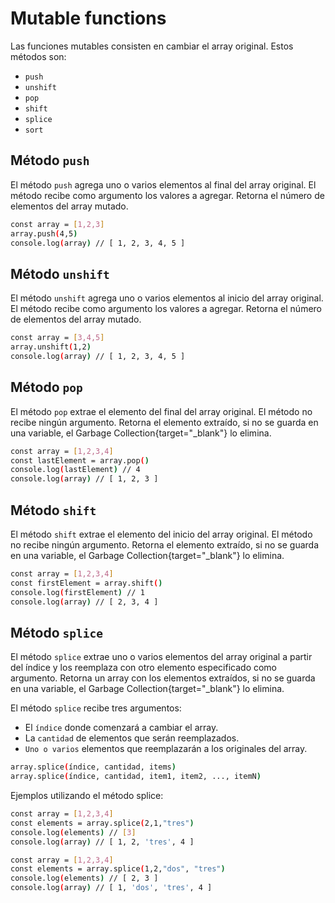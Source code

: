 # Mutable functions

Las funciones mutables consisten en cambiar el array original. Estos métodos son:

* `push`
* `unshift`
* `pop`
* `shift`
* `splice`
* `sort`

## Método `push`

El método `push` agrega uno o varios elementos al final del array original. El método recibe como argumento los valores a agregar. Retorna el número de elementos del array mutado.

``` bash
const array = [1,2,3]
array.push(4,5)
console.log(array) // [ 1, 2, 3, 4, 5 ]
```

## Método `unshift`

El método `unshift` agrega uno o varios elementos al inicio del array original. El método recibe como argumento los valores a agregar. Retorna el número de elementos del array mutado.

``` bash
const array = [3,4,5]
array.unshift(1,2)
console.log(array) // [ 1, 2, 3, 4, 5 ]
```

## Método `pop`

El método `pop` extrae el elemento del final del array original. El método no recibe ningún argumento. Retorna el elemento extraído, si no se guarda en una variable, el Garbage Collection{target="_blank"} lo elimina.

``` bash
const array = [1,2,3,4]
const lastElement = array.pop()
console.log(lastElement) // 4
console.log(array) // [ 1, 2, 3 ]
```

## Método `shift`

El método `shift` extrae el elemento del inicio del array original. El método no recibe ningún argumento. Retorna el elemento extraído, si no se guarda en una variable, el Garbage Collection{target="_blank"} lo elimina.

``` bash
const array = [1,2,3,4]
const firstElement = array.shift()
console.log(firstElement) // 1
console.log(array) // [ 2, 3, 4 ]
```

## Método `splice`

El método `splice` extrae uno o varios elementos del array original a partir del índice y los reemplaza con otro elemento especificado como argumento. Retorna un array con los elementos extraídos, si no se guarda en una variable, el Garbage Collection{target="_blank"} lo elimina.

El método `splice` recibe tres argumentos:

* El `índice` donde comenzará a cambiar el array.
* La `cantidad` de elementos que serán reemplazados.
* `Uno o varios` elementos que reemplazarán a los originales del array.

``` bash
array.splice(índice, cantidad, items)
array.splice(índice, cantidad, item1, item2, ..., itemN)
```

Ejemplos utilizando el método splice:

``` bash
const array = [1,2,3,4]
const elements = array.splice(2,1,"tres")
console.log(elements) // [3]
console.log(array) // [ 1, 2, 'tres', 4 ]

const array = [1,2,3,4]
const elements = array.splice(1,2,"dos", "tres")
console.log(elements) // [ 2, 3 ]
console.log(array) // [ 1, 'dos', 'tres', 4 ]
```

